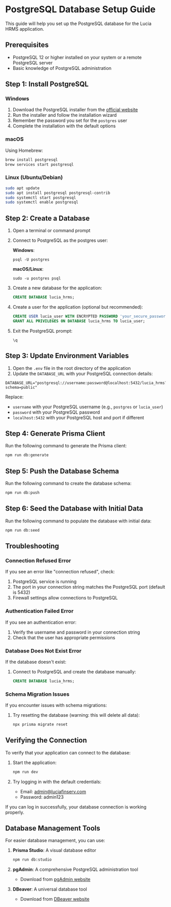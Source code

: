 # PostgreSQL Database Setup Guide

This guide will help you set up the PostgreSQL database for the Lucia HRMS application.

## Prerequisites

- PostgreSQL 12 or higher installed on your system or a remote PostgreSQL server
- Basic knowledge of PostgreSQL administration

## Step 1: Install PostgreSQL

### Windows

1. Download the PostgreSQL installer from the [official website](https://www.postgresql.org/download/windows/)
2. Run the installer and follow the installation wizard
3. Remember the password you set for the `postgres` user
4. Complete the installation with the default options

### macOS

Using Homebrew:
```bash
brew install postgresql
brew services start postgresql
```

### Linux (Ubuntu/Debian)

```bash
sudo apt update
sudo apt install postgresql postgresql-contrib
sudo systemctl start postgresql
sudo systemctl enable postgresql
```

## Step 2: Create a Database

1. Open a terminal or command prompt
2. Connect to PostgreSQL as the postgres user:

   **Windows**:
   ```
   psql -U postgres
   ```

   **macOS/Linux**:
   ```
   sudo -u postgres psql
   ```

3. Create a new database for the application:
   ```sql
   CREATE DATABASE lucia_hrms;
   ```

4. Create a user for the application (optional but recommended):
   ```sql
   CREATE USER lucia_user WITH ENCRYPTED PASSWORD 'your_secure_password';
   GRANT ALL PRIVILEGES ON DATABASE lucia_hrms TO lucia_user;
   ```

5. Exit the PostgreSQL prompt:
   ```
   \q
   ```

## Step 3: Update Environment Variables

1. Open the `.env` file in the root directory of the application
2. Update the `DATABASE_URL` with your PostgreSQL connection details:

```
DATABASE_URL="postgresql://username:password@localhost:5432/lucia_hrms?schema=public"
```

Replace:
- `username` with your PostgreSQL username (e.g., `postgres` or `lucia_user`)
- `password` with your PostgreSQL password
- `localhost:5432` with your PostgreSQL host and port if different

## Step 4: Generate Prisma Client

Run the following command to generate the Prisma client:

```bash
npm run db:generate
```

## Step 5: Push the Database Schema

Run the following command to create the database schema:

```bash
npm run db:push
```

## Step 6: Seed the Database with Initial Data

Run the following command to populate the database with initial data:

```bash
npm run db:seed
```

## Troubleshooting

### Connection Refused Error

If you see an error like "connection refused", check:
1. PostgreSQL service is running
2. The port in your connection string matches the PostgreSQL port (default is 5432)
3. Firewall settings allow connections to PostgreSQL

### Authentication Failed Error

If you see an authentication error:
1. Verify the username and password in your connection string
2. Check that the user has appropriate permissions

### Database Does Not Exist Error

If the database doesn't exist:
1. Connect to PostgreSQL and create the database manually:
   ```sql
   CREATE DATABASE lucia_hrms;
   ```

### Schema Migration Issues

If you encounter issues with schema migrations:
1. Try resetting the database (warning: this will delete all data):
   ```bash
   npx prisma migrate reset
   ```

## Verifying the Connection

To verify that your application can connect to the database:

1. Start the application:
   ```bash
   npm run dev
   ```

2. Try logging in with the default credentials:
   - Email: admin@luciafinserv.com
   - Password: admin123

If you can log in successfully, your database connection is working properly.

## Database Management Tools

For easier database management, you can use:

1. **Prisma Studio**: A visual database editor
   ```bash
   npm run db:studio
   ```

2. **pgAdmin**: A comprehensive PostgreSQL administration tool
   - Download from [pgAdmin website](https://www.pgadmin.org/download/)

3. **DBeaver**: A universal database tool
   - Download from [DBeaver website](https://dbeaver.io/download/)
